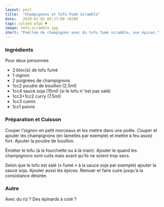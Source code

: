 ```yaml
---
layout: post
title:  "Champignons et Tofu Fumé Scramble"
date:   2020-02-02 09:27:00 +0200
tags: salted wfpb ♥
image: tofu-scramble.jpg
short: "Poellée de champignon avec du tofu fumé scramble, aux épices."
---
```


### Ingrédients

Pour deux personnes

* 2 bloc(s) de tofu fumé
* 1 oignon
* 2 poignées de champignons
* 1cc2 poudre de bouillon (2.5ml)
* 1cc4 sauce soja (15ml) (si le tofu n''est pas salé)
* 1cc3+1cc2 curry (7.5ml)
* 1cc3 cumin
* 1cc1 poivre

### Préparation et Cuisson

Couper l'oignon en petit morceaux et les mettre dans une poêle.
Couper et ajouter les champignons (en lamelles par exemple) et mettre à feu assez fort.
Ajouter la poudre de bouillon.

Émiéter le tofu (à la fourchette ou à là main).
Ajouter le quand les champignons sont cuits mais avant qu'ils ne soient trop secs.

Selon que le tofu est salé (« fumé » à la sauce soja par exemple) ajouter la sauce soja.
Ajouter aussi les épices.
Remuer et faire cuire jusqu'à la consistance désirée.


### Autre

Avec du riz ? Des épinards à coté ?
